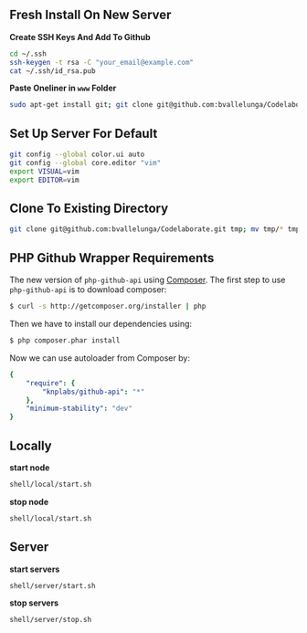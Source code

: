 Fresh Install On New Server
----------------------------
**Create SSH Keys And Add To Github**
```bash
cd ~/.ssh
ssh-keygen -t rsa -C "your_email@example.com"
cat ~/.ssh/id_rsa.pub
```

**Paste Oneliner in ```www``` Folder**
```bash
sudo apt-get install git; git clone git@github.com:bvallelunga/Codelaborate.git tmp; mv tmp/* tmp/.git* .; rm -R tmp/; ./init.sh;
```

Set Up Server For Default
--------------------------
```bash
git config --global color.ui auto
git config --global core.editor "vim"
export VISUAL=vim
export EDITOR=vim
```


Clone To Existing Directory
-----------------------------
```bash
git clone git@github.com:bvallelunga/Codelaborate.git tmp; mv tmp/* tmp/.git* .; rm -R tmp/
```

PHP Github Wrapper Requirements
--------------------------------
The new version of `php-github-api` using [Composer](http://getcomposer.org).
The first step to use `php-github-api` is to download composer:

```bash
$ curl -s http://getcomposer.org/installer | php
```

Then we have to install our dependencies using:
```bash
$ php composer.phar install
```
Now we can use autoloader from Composer by:

```yaml
{
    "require": {
        "knplabs/github-api": "*"
    },
    "minimum-stability": "dev"
}
```


Locally
---------
**start node**
```bash
shell/local/start.sh
```

**stop node**
```bash
shell/local/start.sh
```


Server
-----------
**start servers**
```bash
shell/server/start.sh
```

**stop servers**
```bash
shell/server/stop.sh
```

